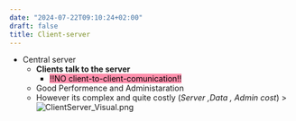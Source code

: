 ```yaml
---
date: "2024-07-22T09:10:24+02:00"
draft: false
title: Client-server
---
```


-   Central server
    -   **Clients talk to the server**
        -   <mark style="background: #FF5582A6;">!!NO
            client-to-client-comunication!!</mark>
    -   Good Performence and Administaration
    -   However its complex and quite costly (*Server ,Data , Admin
        cost*) >![ClientServer_Visual.png](/Notes/ClientServer_Visual.png)

